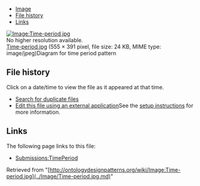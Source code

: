 * [Image](../Image/Time-period.jpg.md#file)
* [File history](../Image/Time-period.jpg.md#filehistory)
* [Links](../Image/Time-period.jpg.md#filelinks)

[![Image:Time-period.jpg](../../../images/e/ee/Time-period.jpg)](../../../images/e/ee/Time-period.jpg)  
No higher resolution available.  
[Time-period.jpg](../../../images/e/ee/Time-period.jpg)‎ (555 × 391 pixel, file size: 24 KB, MIME type: image/jpeg)Diagram for time period pattern




## File history

Click on a date/time to view the file as it appeared at that time.



  
* [Search for duplicate files](http://ontologydesignpatterns.org/wiki/Special:FileDuplicateSearch/Time-period.jpg "Special:FileDuplicateSearch/Time-period.jpg")
* [Edit this file using an external application](http://ontologydesignpatterns.org/wiki/index.php?title=Image:Time-period.jpg&action=edit&externaledit=true&mode=file "Image:Time-period.jpg")See the [setup instructions](http://www.mediawiki.org/wiki/Manual:External_editors "http://www.mediawiki.org/wiki/Manual:External_editors") for more information.

## Links



The following page links to this file:


* [Submissions:TimePeriod](../Submissions/TimePeriod.md "Submissions:TimePeriod")


Retrieved from "[http://ontologydesignpatterns.org/wiki/Image:Time-period.jpg](../Image/Time-period.jpg.md)"